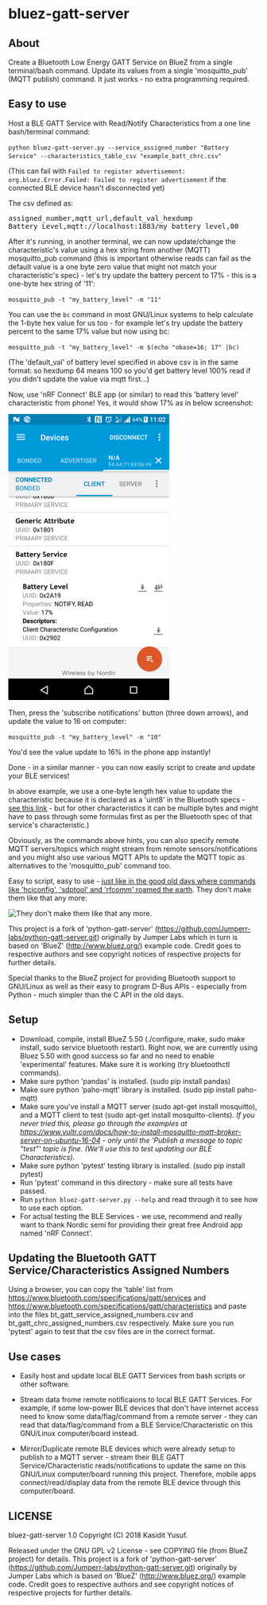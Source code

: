 bluez-gatt-server
===================

About
-----

Create a Bluetooth Low Energy GATT Service on BlueZ from a single terminal/bash command. Update its values from a single 'mosquitto_pub' (MQTT publish) command. It just works - no extra programming required.

Easy to use
-----------

Host a BLE GATT Service with Read/Notify Characteristics from a one line bash/terminal command:

`python bluez-gatt-server.py --service_assigned_number "Battery Service" --characteristics_table_csv "example_batt_chrc.csv"`

(This can fail with `Failed to register advertisement: org.bluez.Error.Failed: Failed to register advertisement` if the connected BLE device hasn't disconnected yet)

The csv defined as:
<pre>
assigned_number,mqtt_url,default_val_hexdump
Battery Level,mqtt://localhost:1883/my_battery_level,00
</pre>

After it's running, in another terminal, we can now update/change the characteristic's value using a hex string from another (MQTT) mosquitto_pub command (this is important otherwise reads can fail as the default value is a one byte zero value that might not match your characteristic's spec) - let's try update the battery percent to 17% - this is a one-byte hex string of '11':

`mosquitto_pub -t "my_battery_level" -m "11"`

You can use the `bc` command in most GNU/Linux systems to help calculate the 1-byte hex value for us too - for example let's try update the battery percent to the same 17% value but now using bc:

`mosquitto_pub -t "my_battery_level" -m $(echo "obase=16; 17" |bc)`

(The 'default_val' of battery level specified in above csv is in the same format: so hexdump 64 means 100 so you'd get battery level 100% read if you didn't update the value via mqtt first...)

Now, use 'nRF Connect' BLE app (or similar) to read this 'battery level' characteristic from phone! Yes, it would show 17% as in below screenshot:

![](nrf_connect_read_screenshot.png)

Then, press the 'subscribe notifications' button (three down arrows), and update the value to 16 on computer:

`mosquitto_pub -t "my_battery_level" -m "10"`

You'd see the value update to 16% in the phone app instantly!

Done - in a similar manner - you can now easily script to create and update your BLE services!

In above example, we use a one-byte length hex value to update the characteristic because it is declared as a 'uint8' in the Bluetooth specs - [see this link](https://www.bluetooth.com/specifications/gatt/viewer?attributeXmlFile=org.bluetooth.characteristic.battery_level.xml&u=org.bluetooth.characteristic.battery_level.xml) - but for other characteristics it can be multiple bytes and might have to pass through some formulas first as per the Bluetooth spec of that service's characteristic.)

Obviously, as the commands above hints, you can also specify remote MQTT servers/topics which might stream from remote sensors/notifications and you might also use various MQTT APIs to update the MQTT topic as alternatives to the 'mosquitto_pub' command too.

Easy to script, easy to use - [just like in the good old days where commands like 'hciconfig', 'sdptool' and 'rfcomm' roamed the earth](https://github.com/ykasidit/bluez-compassion). They don't make them like that any more:

![They don't make them like that any more.](http://www.clearevo.com/300D/300D_small.jpg "They don't make them like that any more.")

This project is a fork of 'python-gatt-server' (https://github.com/Jumperr-labs/python-gatt-server.git) originally by Jumper Labs which in turn is based on 'BlueZ' (http://www.bluez.org/) example code. Credit goes to respective authors and see copyright notices of respective projects for further details.

Special thanks to the BlueZ project for providing Bluetooth support to GNU/Linux as well as their easy to program D-Bus APIs - especially from Python - much simpler than the C API in the old days.

Setup
-----

- Download, compile, install BlueZ 5.50 (./configure, make, sudo make install, sudo service bluetooth restart). Right now, we are currently using Bluez 5.50 with good success so far and no need to enable 'experimental' features. Make sure it is working (try bluetoothctl commands).
- Make sure python 'pandas' is installed. (sudo pip install pandas)
- Make sure python 'paho-mqtt' library is installed. (sudo pip install paho-mqtt)
- Make sure you've install a MQTT server (sudo apt-get install mosquitto), and a MQTT client to test (sudo apt-get install mosquitto-clients). *If you never tried this, please go through the examples at https://www.vultr.com/docs/how-to-install-mosquitto-mqtt-broker-server-on-ubuntu-16-04 - only until the 'Publish a message to topic "test"' topic is fine. (We'll use this to test updating our BLE Characteristics).*
- Make sure python 'pytest' testing library is installed. (sudo pip install pytest)
- Run 'pytest' command in this directory - make sure all tests have passed.
- Run `python bluez-gatt-server.py --help` and read through it to see how to use each option.
- For actual testing the BLE Services - we use, recommend and really want to thank Nordic semi for providing their great free Android app named 'nRF Connect'.


Updating the Bluetooth GATT Service/Characteristics Assigned Numbers
--------------------------------------------------------------------

Using a browser, you can copy the 'table' list from https://www.bluetooth.com/specifications/gatt/services and https://www.bluetooth.com/specifications/gatt/characteristics and paste into the files bt_gatt_service_assigned_numbers.csv and bt_gatt_chrc_assigned_numbers.csv respectively. Make sure you run 'pytest' again to test that the csv files are in the correct format.

Use cases
----------

- Easily host and update local BLE GATT Services from bash scripts or other software.

- Stream data frome remote notificaions to local BLE GATT Services. For example, if some low-power BLE devices that don't have internet access need to know some data/flag/command from a remote server - they can read that data/flag/command from a BLE Service/Characteristic on this GNU/Linux computer/board instead.

- Mirror/Duplicate remote BLE devices which were already setup to publish to a MQTT server - stream their BLE GATT Service/Characteristic reads/notifications to update the same on this GNU/Linux computer/board running this project. Therefore, mobile apps connect/read/display data from the remote BLE device through this computer/board.

LICENSE
-------

bluez-gatt-server 1.0 Copyright (C) 2018 Kasidit Yusuf.

Released under the GNU GPL v2 License - see COPYING file (from BlueZ project) for details. This project is a fork of 'python-gatt-server' (https://github.com/Jumperr-labs/python-gatt-server.git) originally by Jumper Labs which is based on 'BlueZ' (http://www.bluez.org/) example code. Credit goes to respective authors and see copyright notices of respective projects for further details.

